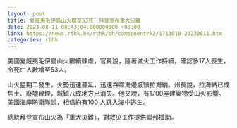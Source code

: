 ```yaml
---
layout: post
title: 夏威夷毛伊島山火增至53死　拜登宣布重大災難
date: 2023-08-11 08:43:04.000000000 +08:00
link: https://news.rthk.hk/rthk/ch/component/k2/1713010-20230811.htm
categories: rthk
---
```


美國夏威夷毛伊島山火繼續肆虐，官員說，隨著滅火工作持續，確認多17人喪生，令死亡人數增至53人。 

山火星期二發生，火勢迅速蔓延，迅速吞噬海邊城鎮拉海納。州長說，拉海納已成焦土、廢墟冒煙，城鎮八成地方已消失。他又說，有1700座建築物受山火影響。美國海岸防衛隊說，相信約有100 人跳入海中逃生。

總統拜登宣布山火為「重大災難」，對救災工作提供聯邦援助。
